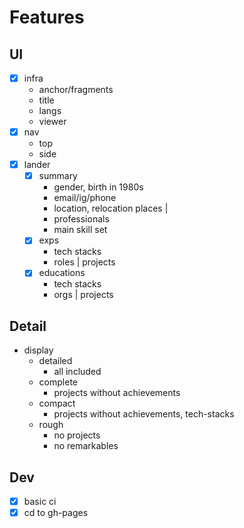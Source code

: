 # Features

## UI

- [x] infra
  - anchor/fragments
  - title
  - langs
  - viewer
- [x] nav
  - top
  - side
- [x] lander
  - [x] summary
    - gender, birth in 1980s
    - email/ig/phone
    - location, relocation places
    |
    - professionals
    - main skill set
  - [x] exps
    - tech stacks
    - roles | projects
  - [x] educations
    - tech stacks
    - orgs | projects

## Detail

- display
  - detailed
    - all included
  - complete
    - projects without achievements
  - compact
    - projects without achievements, tech-stacks
  - rough
    - no projects
    - no remarkables

## Dev

- [x] basic ci
- [x] cd to gh-pages
